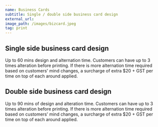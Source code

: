 ```yaml
---
name: Business Cards
subtitle: Single / double side business card design
external_url:
image_path: /images/bizcard.jpeg
tag: print
---
```


## **Single side business card design**

Up to 60 mins design and alternation time. Customers can have up to 3 times alteration before printing. If there is more alternation time required based on customers' mind changes, a surcharge of extra $20 + GST per time on top of each around applied.

## **Double side business card design**

Up to 90 mins of design and alteration time. Customers can have up to 3 times alteration before printing. If there is more alternation time required based on customers' mind changes, a surcharge of extra $20 + GST per time on top of each around applied.
